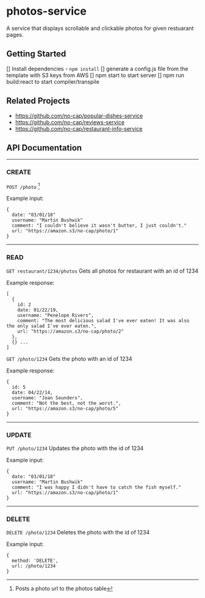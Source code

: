 # photos-service

A service that displays scrollable and clickable photos for given restuarant pages. 

## Getting Started

[] Install dependencies - ` npm install `
[] generate a config.js file from the template with S3 keys from AWS
[] npm start to start server
[] npm run build:react to start compiler/transpile

## Related Projects

  - https://github.com/no-cap/popular-dishes-service
  - https://github.com/no-cap/reviews-service
  - https://github.com/no-cap/restaurant-info-service

## API Documentation
---
### CREATE

`POST /photo` [^1]
 [^1]: Posts a photo url to the photos table

  Example input:
  ```
  {
    date: "03/01/18"
    username: "Martin Bushwik"
    comment: "I couldn't believe it wasn't butter, I just couldn't."
    url: "https://amazon.s3/no-cap/photo/1"
  }
  ```
---
### READ

`GET restaurant/1234/photos`
  Gets all photos for restaurant with an id of 1234

  Example response:
  ```
  [
    {
      id: 2
      date: 01/22/19,
      username: "Penelope Rivers",
      comment: "The most delicious salad I've ever eaten! It was also the only salad I've ever eaten.",
      url: "https://amazon.s3/no-cap/photo/2"
    },
    {} ...
  ]
  ```
`GET /photo/1234`
  Gets the photo with an id of 1234

  Example response:
  ```
  {
    id: 5
    date: 04/22/14,
    username: "Joan Sounders",
    comment: "Not the best, not the worst.",
    url: "https://amazon.s3/no-cap/photo/5"
  }
  ```
---
### UPDATE

`PUT /photo/1234`
  Updates the photo with the id of 1234

  Example input:
  ```
  {
    date: "03/01/18"
    username: "Martin Bushwik"
    comment: "I was happy I didn't have to catch the fish myself."
    url: "https://amazon.s3/no-cap/photo/1"
  }
  ```
---
### DELETE

`DELETE /photo/1234`
  Deletes the photo with the id of 1234

  Example input:
  ```
  {
    method: 'DELETE',
    url: /photo/1234
  }
  ```